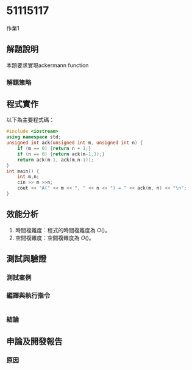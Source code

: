 # 51115117
作業1
## 解題說明

本題要求實現ackermann function

### 解題策略

## 程式實作

以下為主要程式碼：

```cpp
#include <iostream>
using namespace std;
unsigned int ack(unsigned int m, unsigned int n) {
	if (m == 0) {return n + 1;}
	if (n == 0) {return ack(m-1,1);}
	return ack(m-1, ack(m,n-1));
}
int main() {
	int m,n;
	cin >> m >>n;
	cout << "A(" << m << ", " << n << ") = " << ack(m, n) << "\n";
}
```

## 效能分析

1. 時間複雜度：程式的時間複雜度為 $O()$。
2. 空間複雜度：空間複雜度為 $O()$。

## 測試與驗證

### 測試案例
### 編譯與執行指令
```shell
```
### 結論
## 申論及開發報告
### 原因
